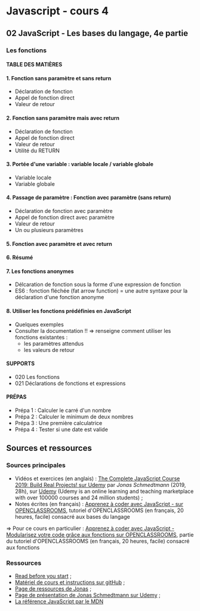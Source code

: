 # Javascript - cours 4

## 02 JavaScript - Les bases du langage, 4e partie

### Les fonctions

#### TABLE DES MATIÈRES

#### 1. Fonction sans paramètre et sans return

- Déclaration de fonction
- Appel de fonction direct
- Valeur de retour

#### 2. Fonction sans paramètre mais avec return

- Déclaration de fonction
- Appel de fonction direct
- Valeur de retour
- Utilité du RETURN

#### 3. Portée d'une variable : variable locale / variable globale

- Variable locale
- Variable globale

#### 4. Passage de paramètre : Fonction avec paramètre (sans return)

- Déclaration de fonction avec paramètre
- Appel de fonction direct avec paramètre
- Valeur de retour 
- Un ou plusieurs paramètres

#### 5. Fonction avec paramètre et avec return

#### 6. Résumé

#### 7. Les fonctions anonymes

- Délcaration de fonction sous la forme d'une expression de fonction
- ES6 : fonction fléchée (fat arrow function) = une autre syntaxe pour la déclaration d'une fonction anonyme

#### 8. Utiliser les fonctions prédéfinies en JavaScript

- Quelques exemples
- Consulter la documentation !! => renseigne comment utiliser les fonctions existantes :
    + les paramètres attendus
    + les valeurs de retour

#### SUPPORTS

- 020 Les fonctions
- 021 Déclarations de fonctions et expressions

#### PRÉPAS

- Prépa 1 : Calculer le carré d'un nombre
- Prépa 2 : Calculer le minimum de deux nombres
- Prépa 3 : Une première calculatrice
- Prépa 4 : Tester si une date est valide

## Sources et ressources

### Sources principales

- Vidéos et exercices (en anglais) : [The Complete JavaScript Course 2019: Build Real Projects! sur Udemy](https://www.udemy.com/course/the-complete-javascript-course/) par _Jonas Schmedtmann_ (2019, 28h), sur [Udemy](https://www.udemy.com) (Udemy is an online learning and teaching marketplace with over 100000 courses and 24 million students) ;
- Notes écrites (en français) : [Apprenez à coder avec JavaScript - sur OPENCLASSROOMS](https://openclassrooms.com/fr/courses/2984401-apprenez-a-coder-avec-javascript), tutoriel d'OPENCLASSROOMS (en français, 20 heures, facile) consacré aux bases du langage

=> Pour ce cours en particulier : [Apprenez à coder avec JavaScript - Modularisez votre code grâce aux fonctions sur OPENCLASSROOMS](https://openclassrooms.com/fr/courses/2984401-apprenez-a-coder-avec-javascript/3079821-modularisez-votre-code-grace-aux-fonctions), partie du tutoriel d'OPENCLASSROOMS (en français, 20 heures, facile) consacré aux fonctions

### Ressources

- [Read before you start](file:///Users/Myriam/Documents/PC/E/Myriam/HERSCours%20-c/2019-2020/JS/the-complete-javascript-course/01%20Course%20Introduction/002%20READ%20BEFORE%20YOU%20START.html) ;
- [Matériel de cours et instructions sur gitHub](https://github.com/jonasschmedtmann/complete-javascript-course) ;
- [Page de ressources de Jonas](http://codingheroes.io/resources/) ;
- [Page de présentation de Jonas Schmedtmann sur Udemy](https://www.udemy.com/user/jonasschmedtmann/) ;
- [La référence JavaScript par le MDN](https://developer.mozilla.org/en-US/docs/Web/JavaScript/Reference)

